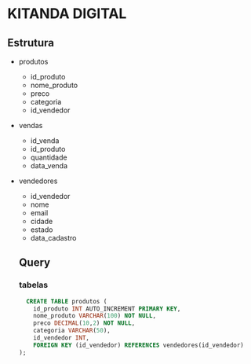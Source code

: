 # KITANDA DIGITAL
## Estrutura
- produtos
  - id_produto
  - nome_produto
  - preco
  - categoria
  - id_vendedor

- vendas
  - id_venda
  - id_produto
  - quantidade
  - data_venda
 
- vendedores
  - id_vendedor
  - nome
  - email
  - cidade
  - estado
  - data_cadastro

  ## Query
  ### tabelas
  ```sql
    CREATE TABLE produtos (
      id_produto INT AUTO_INCREMENT PRIMARY KEY,
      nome_produto VARCHAR(100) NOT NULL,
      preco DECIMAL(10,2) NOT NULL,
      categoria VARCHAR(50),
      id_vendedor INT,
      FOREIGN KEY (id_vendedor) REFERENCES vendedores(id_vendedor)
  );
  ```
